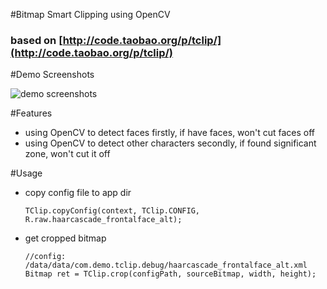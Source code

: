 #Bitmap Smart Clipping using OpenCV

### based on [http://code.taobao.org/p/tclip/](http://code.taobao.org/p/tclip/)

#Demo Screenshots

![demo screenshots](https://raw.github.com/beartung/tclip-android/master/screenshots/s1.png "Demo Screenshots")

#Features

* using OpenCV to detect faces firstly, if have faces, won't cut faces off
* using OpenCV to detect other characters secondly, if found significant zone, won't cut it off

#Usage

* copy config file to app dir

    ```
    TClip.copyConfig(context, TClip.CONFIG, R.raw.haarcascade_frontalface_alt);
    ```

* get cropped bitmap

    ```
    //config: /data/data/com.demo.tclip.debug/haarcascade_frontalface_alt.xml
    Bitmap ret = TClip.crop(configPath, sourceBitmap, width, height);
    ```
